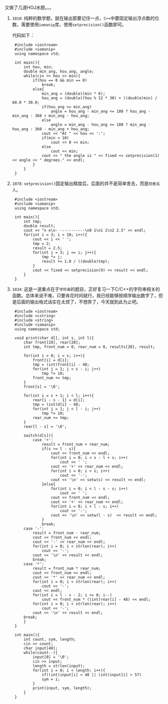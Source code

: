 又做了几道HOJ水题。。。  

1. `1010`: 纯粹的数学题，就在输出那要记住一点，`C++`中要固定输出浮点数的位数，需要使用`iomanip`库，使用`setprecision()`函数即可。  

    代码如下：  

        #include <iostream>
        #include <iomanip>
        using namespace std;

        int main(){
            int hou, min;
            double min_ang, hou_ang, angle;
            while(cin >> hou >> min){
                if(hou == 0 && min == 0)
                    break;
                else{
                    min_ang = (double)(min * 6);
                    hou_ang = (double)(hou % 12 * 30) + ((double)min) / 60.0 * 30.0;
                    if(hou_ang >= min_ang)
                        angle = hou_ang - min_ang <= 180 ? hou_ang - min_ang : 360 + min_ang - hou_ang;
                    else
                        angle = min_ang - hou_ang <= 180 ? min_ang - hou_ang : 360 - min_ang + hou_ang;
                    cout << "At " << hou << ':';
                    if(min < 10)
                        cout << 0 << min;
                    else
                        cout << min;
                    cout << " the angle is " << fixed << setprecision(1) << angle << " degrees." << endl;
                }
            }
        }  


2. `1078`: `setprecision()`固定输出精度后，后面的并不是简单舍去，而是`四舍五入`。  

        #include <iostream>
        #include <iomanip>
        using namespace std;

        int main(){
            int tmp;
            double result;
            cout << "n e\n- -----------\n0 1\n1 2\n2 2.5" << endl;
            for(int i = 3; i < 10; i++){
                cout << i << ' ';
                tmp = 2;
                result = 2.5;
                for(int j = 3; j <= i; j++){
                    tmp *= j;
                    result += 1.0 / ((double)tmp);
                }
                cout << fixed << setprecision(9) << result << endl;
            }
        }  
		
3. `1034`: 这是一道重点在于`字符串`的题目，正好复习一下C/C++的字符串相关的函数。总体来说不难，只要肯花时间就行，我已经能够按顺序输出数字了，但是后面的输出格式话实在太烦了，不想弄了，今天就到此为止吧。  

        #include <iostream>
        #include <cstring>
        #include <string>
        #include <iomanip>
        using namespace std;

        void print(char d[], int s, int l){
            char front[20], rear[20];
            int tmp, front_num = 0, rear_num = 0, results[20], result;

            for(int i = 0; i < s; i++){
                front[i] = d[i];
                tmp = (int)front[i] - 48;
                for(int j = 1; j < s - i; j++)
                    tmp *= 10;
                front_num += tmp;
            }
            front[s] = '\0';

            for(int i = s + 1; i < l; i++){
                rear[i - s - 1] = d[i];
                tmp = (int)d[i] - 48;
                for(int j = 1; j < l - i; j++)
                    tmp *= 10;
                rear_num += tmp;
            }
            rear[l - s] = '\0';

            switch(d[s]){
                case '+':
                    result = front_num + rear_num;
                    if(s >= l - s){
                        cout << front_num << endl;
                        for(int i = 0; i < s - l + s; i++)
                            cout << ' ';
                        cout << '+' << rear_num << endl;
                        for(int i = 0; i < s; i++)
                            cout << '-';
                        cout << '\n' << setw(s) << result << endl;
                    }else{
                        for(int i = 0; i < l - s - s; i++)
                            cout << ' ';
                        cout << front_num << endl;
                        cout << '+' << rear_num << endl;
                        for(int i = 0; i < l - s; i++)
                            cout << '-';
                        cout << '\n' << setw(l - s)  << result << endl;
                    }
                    break;
            case '-':
                result = front_num - rear_num;
                cout << front_num << endl;
                cout << '-' << rear_num << endl;
                for(int i = 0; i < strlen(rear); i++)
                    cout << '-';
                cout << '\n' << result << endl;
                break;
            case '*':
                result = front_num * rear_num;
                cout << front_num << endl;
                cout << '*' << rear_num << endl;
                for(int i = 0; i < strlen(rear); i++)
                    cout << '-';
                cout << endl;
                for(int i = l - s - 2; i >= 0; i--)
                    cout << front_num * ((int)rear[i] - 48) << endl;
                for(int i = 0; i < strlen(rear); i++)
                    cout << '-';
                cout << '\n' << result << endl;
            break;
            }
        }

        int main(){
            int count, sym, length;
            cin >> count;
            char input[40];
            while(count--){
                input[0] = '\0';
                cin >> input;
                length = strlen(input);
                for(int i = 0; i < length; i++){
                    if((int)input[i] < 48 || (int)input[i] > 57)
                    sym = i;
                }
                print(input, sym, length);
            }
        }